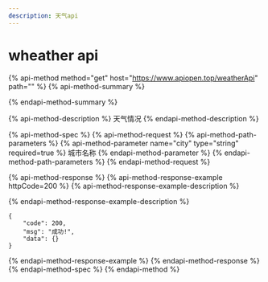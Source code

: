 ```yaml
---
description: 天气api
---
```


# wheather api

{% api-method method="get" host="https://www.apiopen.top/weatherApi" path="" %}
{% api-method-summary %}

{% endapi-method-summary %}

{% api-method-description %}
天气情况
{% endapi-method-description %}

{% api-method-spec %}
{% api-method-request %}
{% api-method-path-parameters %}
{% api-method-parameter name="city" type="string" required=true %}
 城市名称
{% endapi-method-parameter %}
{% endapi-method-path-parameters %}
{% endapi-method-request %}

{% api-method-response %}
{% api-method-response-example httpCode=200 %}
{% api-method-response-example-description %}

{% endapi-method-response-example-description %}

```
{
    "code": 200,
    "msg": "成功!",
    "data": {}
}
```
{% endapi-method-response-example %}
{% endapi-method-response %}
{% endapi-method-spec %}
{% endapi-method %}



